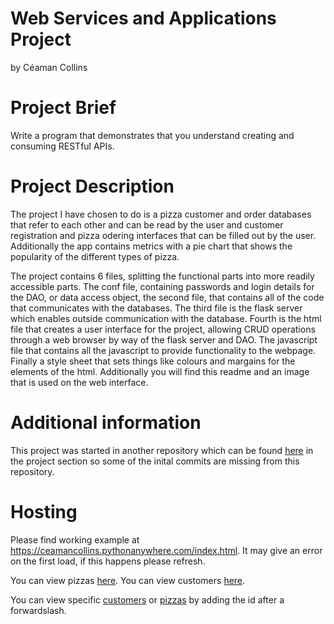 # Web Services and Applications Project
by Céaman Collins

# Project Brief

Write a program that demonstrates that you understand creating and consuming RESTful APIs.

# Project Description

The project I have chosen to do is a pizza customer and order databases that refer to each other and can be read by the user and customer registration and pizza odering interfaces that can be filled out by the user. Additionally the app contains metrics with a pie chart that shows the popularity of the different types of pizza.

The project contains 6 files, splitting the functional parts into more readily accessible parts. The conf file, containing passwords and login details for the DAO, or data access object, the second file, that contains all of the code that communicates with the databases. The third file is the flask server which enables outside communication with the database. Fourth is the html file that creates a user interface for the project, allowing CRUD operations through a web browser by way of the flask server and DAO. The javascript file that contains all the javascript to provide functionality to the webpage. Finally a style sheet that sets things like colours and margains for the elements of the html. Additionally you will find this readme and an image that is used on the web interface.

# Additional information

This project was started in another repository which can be found [here](https://github.com/CeamanCollins/wsaa-coursework) in the project section so some of the inital commits are missing from this repository.

# Hosting

Please find working example at https://ceamancollins.pythonanywhere.com/index.html. It may give an error on the first load, if this happens please refresh.

You can view pizzas [here](https://ceamancollins.pythonanywhere.com/pizzas).
You can view customers [here](https://ceamancollins.pythonanywhere.com/customers).

You can view specific [customers](https://ceamancollins.pythonanywhere.com/customers/1) or [pizzas](https://ceamancollins.pythonanywhere.com/pizzas/1) by adding the id after a forwardslash.